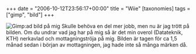 +++
date = "2006-10-12T23:56:17+00:00"
title = "Wiie"
[taxonomies]
tags = ["gimp", "bild"]
+++

<img id="image113" src="/images/2006/10/jag.png" alt="Gimp:ad bild på mig" />  
Skulle behöva en del mer jobb, men nu är jag trött på bilden.  
Om du undrar vad jag har på mig så är det min overol (Datateknik, KTH) nerkavlad och mottagningströja på mig. Bilden är tagen för ca 1,5 månad sedan i början av mottagningen, jag hade inte så många märken då.



<small></small>
